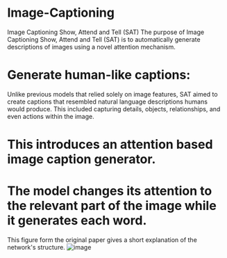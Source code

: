 # Image-Captioning
Image Captioning Show, Attend and Tell (SAT)
The purpose of Image Captioning Show, Attend and Tell (SAT) is to automatically generate descriptions of images using a novel attention mechanism.
# Generate human-like captions: 
Unlike previous models that relied solely on image features, SAT aimed to create captions that resembled natural language descriptions humans would produce. This included capturing details, objects, relationships, and even actions within the image.

# This introduces an attention based image caption generator. 
# The model changes its attention to the relevant part of the image while it generates each word.

This figure form the original paper gives a short explanation of the network's structure.
![image](https://github.com/MARCUS-MITc/Image-Captioning/assets/123622512/813d8cfa-f3e7-4e59-afc4-f1eefa7106ed)

